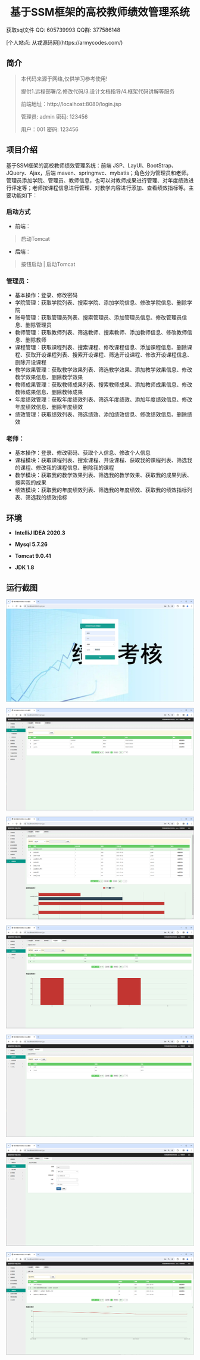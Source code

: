 <p><h1 align="center">基于SSM框架的高校教师绩效管理系统</h1></p>

<p> 获取sql文件 QQ: 605739993 QQ群: 377586148 </p>
<p> [个人站点: 从戎源码网](https://armycodes.com/)</p>

## 简介

> 本代码来源于网络,仅供学习参考使用!
>
> 提供1.远程部署/2.修改代码/3.设计文档指导/4.框架代码讲解等服务
>
> 前端地址：http://localhost:8080/login.jsp
>
> 管理员: admin 密码: 123456
>
> 用户：001 密码: 123456
>

## 项目介绍

基于SSM框架的高校教师绩效管理系统：前端 JSP、LayUI、BootStrap、JQuery、Ajax，后端 maven、springmvc、mybatis；角色分为管理员和老师。管理员添加学院、管理员、教师信息，也可以对教师成果进行管理、对年度绩效进行评定等；老师按课程信息进行管理、对教学内容进行添加、查看绩效指标等。主要功能如下：

### 启动方式

- 前端：
> 启动Tomcat

- 后端：
> 按钮启动 | 启动Tomcat

### 管理员：

- 基本操作：登录、修改密码
- 学院管理：获取学院列表、搜索学院、添加学院信息、修改学院信息、删除学院
- 账号管理：获取管理员列表、搜索管理员、添加管理员信息、修改管理员信息、删除管理员
- 教师管理：获取教师列表、筛选教师、搜素教师、添加教师信息、修改教师信息、删除教师
- 课程管理：获取课程列表、搜索课程、修改课程信息、添加课程信息、删除课程、获取开设课程列表、搜索开设课程、筛选开设课程、修改开设课程信息、删除开设课程
- 教学效果管理：获取教学效果列表、筛选教学效果、添加教学效果信息、修改教学效果信息、删除教学效果
- 教师成果管理：获取教师成果列表、搜索教师成果、添加教师成果信息、修改教师成果信息、删除教师成果
- 年度绩效管理：获取年度绩效列表、筛选年度绩效、添加年度绩效信息、修改年度绩效信息、删除年度绩效
- 绩效管理：获取绩效列表、筛选绩效、添加绩效信息、修改绩效信息、删除绩效

### 老师：

- 基本操作：登录、修改密码、获取个人信息、修改个人信息
- 课程模块：获取课程列表、搜索课程、开设课程、获取我的课程列表、筛选我的课程、修改我的课程信息、删除我的课程
- 教学模块：获取我的教学效果列表、筛选我的教学效果、获取我的成果列表、搜索我的成果
- 绩效模块：获取我的年度绩效列表、筛选我的年度绩效、获取我的绩效指标列表、筛选我的绩效指标

## 环境

- <b>IntelliJ IDEA 2020.3</b>

- <b>Mysql 5.7.26</b>

- <b>Tomcat 9.0.41</b>

- <b>JDK 1.8</b>

## 运行截图
![](screenshot/1.png)

![](screenshot/2.png)

![](screenshot/3.png)

![](screenshot/4.png)

![](screenshot/5.png)

![](screenshot/6.png)

![](screenshot/7.png)
